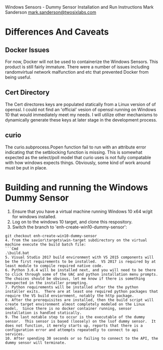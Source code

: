 
Windows Sensors - Dummy Sensor Installation and Run Instructions
Mark Sanderson
mark.sanderson@twosixlabs.com

# Differences And Caveats
## Docker Issues
For now, Docker will not be used to containerize the Windows Sensors.  This product is still fairly immature.   There were a number of issues including randomvirtual network malfunction and etc that prevented Docker from being useful.
## Cert Directory
The Cert directores keys are populated statically from a Linux version of of openssl.  I could not find an 'official' vesion of openssl running on Windows 10 that would immediately meet my needs.  I will utilize other mechanisms to dynamically generate these keys at later stage in the development process.
## curio
The curio.subprocess.Popen function fail to run with an attribute error indicating that the setblocking function is missing.  This is somewhat expected as the select/poll model that curio uses is not fully compatable with how windows expects things.  Obviously, some kind of work around must be put in place.

# Building and running the Windows Dummy Sensor

1. Ensure that you have a virtual machine running Windows 10 x64 w/git for windows installed.
2. Log on to the windows 10 target, and clone this respository.
3. Switch the branch to 'enh-create-win10-dummy-sensor':
```Cmd
git checkout enh-create-win10-dummy-sensor
4. from the savior\targets\win-target subdirectory on the virtual machine execute the build batch file:
```Cmd
.\build.bat
5. Visual Studio 2017 build environment with VS 2015 components will be the first requirements to be installed.  VS 2017 is required by at least module to compile required native code.
6. Python 3.6.4 will be installed next, and you will need to be there to click through some of the UAC and python installation menu prompts.  The choices should be obvious, let me know if there is something unexpected in the installer prompting.
7. Python requirements will be installed after the the python installer exits.  There are at least one required python packages that require the VS build enviornment, notably the http package.
8. After the prerequisites are installed, then the build script will create target environment almost completely modeled on the Linux model.  Since there is no docker container running, sensor installation is handled statically.
9. The last notable step to occur is the executable of the dummy sensor.  This sensor is based (loosely) on the lsof dummy sensor.  It does not function, it merely starts up, reports that there is a configuration error and attempts repeatedly to connect to api services.
10. After spending 30 seconds or so failing to connect to the API, the dummy sensor will terminate.

